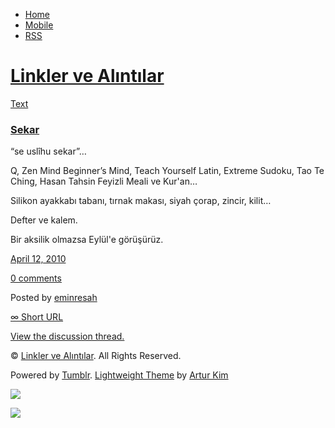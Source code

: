 -   [Home](/)
-   [Mobile](/mobile)
-   [RSS](http://eminresah.tumblr.com/rss)

[Linkler ve Alıntılar](/)
=========================

[Text](http://eminresah.tumblr.com/post/514290114/sekar)

### [Sekar](http://eminresah.tumblr.com/post/514290114/sekar)

“se uslîhu sekar”…

Q, Zen Mind Beginner’s Mind, Teach Yourself Latin, Extreme Sudoku, Tao
Te Ching, Hasan Tahsin Feyizli Meali ve Kur'an…

Silikon ayakkabı tabanı, tırnak makası, siyah çorap, zincir, kilit…

Defter ve kalem.

Bir aksilik olmazsa Eylül'e görüşürüz.

[April 12, 2010](http://eminresah.tumblr.com/post/514290114/sekar)

[0
comments](http://eminresah.tumblr.com/post/514290114/sekar#disqus_thread)

Posted by [eminresah](http://eminresah.tumblr.com/)

[∞ Short URL](http://tmblr.co/ZWS1OyUft72)

[View the discussion thread.](http://erblog.disqus.com/?url=ref)

© [Linkler ve Alıntılar](/). All Rights Reserved.

Powered by [Tumblr](http://tumblr.com). [Lightweight
Theme](http://www.tumblr.com/theme/10820) by [Artur
Kim](http://arturkim.com)

![](https://px.srvcs.tumblr.com/impixu?T=1434918951&J=eyJ0eXBlIjoidXJsIiwidXJsIjoiaHR0cDpcL1wvZW1pbnJlc2FoLnR1bWJsci5jb21cL3Bvc3RcLzUxNDI5MDExNFwvc2VrYXIiLCJyZXF0eXBlIjowLCJyb3V0ZSI6IlwvcG9zdFwvOmlkXC86c3VtbWFyeSIsIm5vc2NyaXB0IjoxfQ==&U=FJNDBPGKMN&K=2739ff4885d010866aedbc64621aadd87f0b1d381fc30b91d9ca8925e408b944&R=)

![](https://px.srvcs.tumblr.com/impixu?T=1434918951&J=eyJ0eXBlIjoicG9zdCIsInVybCI6Imh0dHA6XC9cL2VtaW5yZXNhaC50dW1ibHIuY29tXC9wb3N0XC81MTQyOTAxMTRcL3Nla2FyIiwicmVxdHlwZSI6MCwicm91dGUiOiJcL3Bvc3RcLzppZFwvOnN1bW1hcnkiLCJwb3N0cyI6W3sicG9zdGlkIjoiNTE0MjkwMTE0IiwiYmxvZ2lkIjoiMzY0ODAyOCIsInNvdXJjZSI6MzN9XSwibm9zY3JpcHQiOjF9&U=PKKAHFIGFN&K=1ab81af1eb91c848b7050835c1211a2e19da7d3d435fbfa0c79e1031deb77826&R=)

